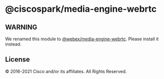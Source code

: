 # @ciscospark/media-engine-webrtc

## WARNING

We renamed this module to
[@webex/media-engine-webrtc](https://www.npmjs.com/package/@webex/media-engine-webrtc).
Please install it instead.

## License

© 2016-2021 Cisco and/or its affiliates. All Rights Reserved.
